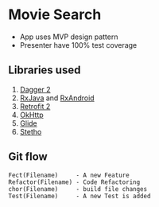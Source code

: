 # Movie Search


* App uses MVP design pattern
* Presenter have 100% test coverage



## Libraries used

1.  [Dagger 2](http://google.github.io/dagger/)
2.  [RxJava](https://github.com/ReactiveX/RxJava) and [RxAndroid](https://github.com/ReactiveX/RxAndroid)
3.  [Retrofit 2](https://square.github.io/retrofit/)
4.  [OkHttp](http://square.github.io/okhttp/)
5.  [Glide](https://github.com/bumptech/glide)
6.  [Stetho](https://github.com/facebook/stetho)

## Git flow

```
Fect(Filename)     - A new Feature
Refactor(Filename) - Code Refactoring
chor(Filename)     - build file changes
Test(Filename)     - A new Test is added
```


